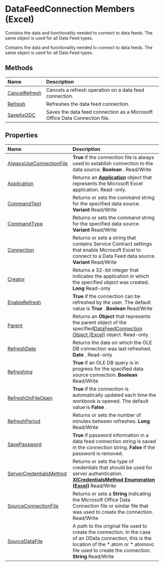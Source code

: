 
# DataFeedConnection Members (Excel)
Contains the data and functionality needed to connect to data feeds. The same object is used for all Data Feed types.

Contains the data and functionality needed to connect to data feeds. The same object is used for all Data Feed types.


## Methods



|**Name**|**Description**|
|:-----|:-----|
|[CancelRefresh](04f6dfb1-f1f3-5fd0-46c8-93fcd490f3b8.md)|Cancels a refresh operation on a data feed connection.|
|[Refresh](2df66a1c-cf77-30ed-be54-d9b7d6e58e8f.md)|Refreshes the data feed connection.|
|[SaveAsODC](e66ff66c-9b19-a479-0afa-4f7e307113ac.md)|Saves the data feed connection as a Microsoft Office Data Connection file.|

## Properties



|**Name**|**Description**|
|:-----|:-----|
|[AlwaysUseConnectionFile](97fea940-2682-3d0d-cb49-4ad8a178ea4f.md)| **True** if the connection file is always used to establish connection to the data source. **Boolean** . Read/Write|
|[Application](35fdc681-eb9e-cd3d-9e8f-712b5a6815f4.md)|Returns an  **[Application](19b73597-5cf9-4f56-8227-b5211f657f6f.md)** object that represents the Microsoft Excel application. Read-only.|
|[CommandText](7bf52101-8aa5-b99b-deaa-1c64dea986df.md)|Returns or sets the command string for the specified data source.  **Variant** Read/Write|
|[CommandType](275d01bf-2f5d-b7b8-2e2a-2d35bb822ba0.md)|Returns or sets the command string for the specified data source.  **Variant** Read/Write|
|[Connection](5f91ca8b-acd4-dfff-9715-a558ff3de292.md)|Returns or sets a string that contains Service Contract settings that enable Microsoft Excel to connect to a Data Feed data source.  **Variant** Read/Write|
|[Creator](42c5d1f6-b740-dd1c-87dc-4285ad0eec08.md)|Returns a 32-bit integer that indicates the application in which the specified object was created.  **Long** Read-only|
|[EnableRefresh](34d90921-a91d-7928-7c93-1af939150527.md)| **True** if the connection can be refreshed by the user. The default value is **True** . **Boolean** Read/Write|
|[Parent](a6a3b535-782d-0015-d92c-9e40bbad5e08.md)|Returns an  **Object** that represents the parent object of the specified[DataFeedConnection Object (Excel)](2ccb242b-28d5-3baf-78be-aa8f7478f4b6.md) object. Read-only.|
|[RefreshDate](b555ba4a-4bf1-05d3-53d4-5d4115d50325.md)|Returns the date on which the OLE DB connection was last refreshed.  **Date** . Read-only|
|[Refreshing](bd842a35-7474-1cfa-fd59-921152e9d30e.md)| **True** if an OLE DB query is in progress for the specified data source connection. **Boolean** Read/Write|
|[RefreshOnFileOpen](52966a2d-5b0c-2c64-6643-fa1fb47d9ec9.md)| **True** if the connection is automatically updated each time the workbook is opened. The default value is **False** .|
|[RefreshPeriod](64ff3022-f79f-a263-e770-9e6ce33a7ed8.md)|Returns or sets the number of minutes between refreshes.  **Long** Read/Write|
|[SavePassword](821113c5-c6a2-0a76-540f-84c93907a849.md)| **True** if password information in a data feed connection string is saved in the connection string. **False** if the password is removed.|
|[ServerCredentialsMethod](0c471a76-c9b4-5065-aa1e-6f9d8eb650af.md)|Returns or sets the type of credentials that should be used for server authentication.  **[XlCredentialsMethod Enumeration (Excel)](6d31e757-62e3-300b-077f-9fa89426c6eb.md)** Read/Write|
|[SourceConnectionFile](f532657e-1555-b86e-2e09-16b86f170f94.md)|Returns or sets a  **String** indicating the Microsoft Office Data Connection file or similar file that was used to create the connection. Read/Write|
|[SourceDataFile](d8776dd0-c370-6311-9118-74230956a37d.md)|A path to the original file used to create the connection. In the case of an OData connection, this is the location of the *.atom or *.atomsvc file used to create the connection.  **String** Read/Write|
